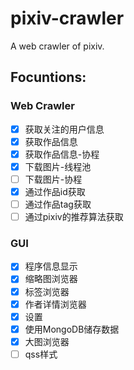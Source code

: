 ﻿# pixiv-crawler
A web crawler of pixiv.
## Focuntions:
### Web Crawler
  - [x] 获取关注的用户信息
  - [x] 获取作品信息
  - [x] 获取作品信息-协程
  - [x] 下载图片-线程池
  - [ ] 下载图片-协程
  - [x] 通过作品id获取
  - [ ] 通过作品tag获取
  - [ ] 通过pixiv的推荐算法获取
### GUI
  - [x] 程序信息显示
  - [x] 缩略图浏览器
  - [x] 标签浏览器
  - [x] 作者详情浏览器
  - [x] 设置
  - [x] 使用MongoDB储存数据
  - [x] 大图浏览器
  - [ ] qss样式
